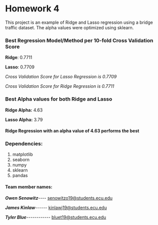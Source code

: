 # Homework 4

This project is an example of Ridge and Lasso regression using a bridge traffic dataset. The alpha values were optimized using sklearn.



### Best Regression Model/Method per 10-fold Cross Validation Score

**Ridge**: 0.7711

**Lasso**: 0.7709

_Cross Validation Score for Lasso Regression is 0.7709_

_Cross Validation Score for Ridge Regression is 0.7711_





### Best Alpha values for both Ridge and Lasso

**Ridge Alpha:** 4.63

**Lasso Alpha:** 3.79

#### Ridge Regression with an alpha value of 4.63 performs the best


### Dependencies:

1. matplotlib
2. seaborn
3. numpy
4. sklearn
5. pandas


#### **Team member names:**

**_Owen Senowitz_**----
senowitzo19@students.ecu.edu

**_James Kinlaw_**------
kinlawj19@students.ecu.edu

**_Tyler Blue_**------------
bluet19@students.ecu.edu
